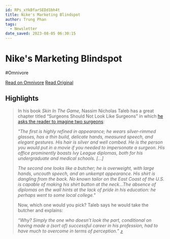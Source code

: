 ```yaml
---
id: RPs_xYkBfarSEDd1bh4t
title: Nike's Marketing Blindspot
author: Trung Phan
tags:
  - Newsletter
date_saved: 2023-08-05 06:30:15
---
```


# Nike's Marketing Blindspot
#Omnivore

[Read on Omnivore](https://omnivore.app/me/nike-s-marketing-blindspot-189c53f6c83)
[Read Original](https://trungphan.substack.com/p/nikes-marketing-blindspot)

## Highlights

> In his book _Skin In The Game,_ Nassim Nicholas Taleb has a great chapter titled “Surgeons Should Not Look Like Surgeons” in which [he asks the reader to imagine two surgeons](https://link.workweek.com/click/32305707.40623/aHR0cHM6Ly9tZWRpdW0uY29tL2luY2VydG8vc3VyZ2VvbnMtc2hvdWxkLW5vdGxvb2stbGlrZS1zdXJnZW9ucy0yM2IwZTJjZjZkNTI/6455eb6b00a06274a5228873Becadb9cb):
> 
> _"The first is highly refined in appearance; he wears silver-rimmed glasses, has a thin build, delicate hands, measured speech, and elegant gestures. His hair is silver and well combed. He is the person you would put in a movie if you needed to impersonate a surgeon. His office prominently boasts Ivy League diplomas, both for his undergraduate and medical schools. \[…\]_
> 
> _The second one looks like a butcher; he is overweight, with large hands, uncouth speech, and an unkempt appearance. His shirt is dangling from the back. No known tailor on the East Coast of the U.S. is capable of making his shirt button at the neck…The absence of diplomas on the wall hints at the lack of pride in his education: he perhaps went to some local college."_
> 
> Now, which one would you pick? Taleb says he would take the butcher and explains:
> 
> _“Why? Simply the one who doesn’t look the part, conditional on having made a (sort of) successful career in his profession, had to have much to overcome in terms of perception.”_ [⤴️](https://omnivore.app/me/nike-s-marketing-blindspot-189c53f6c83#88a9dd92-baf6-4346-993c-65bf52ed6a7d) 

